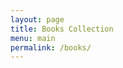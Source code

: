 ```yaml
---
layout: page
title: Books Collection
menu: main
permalink: /books/
---
```


<head>
  <style>
    .category {
      margin-top: 20px;
    }

    .book-container {
      display: flex;
      flex-wrap: wrap;
      justify-content: space-between;
      gap: 20px;
    }

    .book {
      background-color: #f5f5f5;
      padding: 15px;
      border-radius: 5px;
      text-align: center;
      box-shadow: 0 2px 4px rgba(0, 0, 0, 0.1);
      width: calc(25% - 20px);
    }

    .book-image {
      max-width: 100%;
      border-radius: 5px;
    }

    .book-title {
      font-weight: bold;
      margin-top: 10px;
    }

    .book-author {
      color: #888;
    }
      </style>
            <script async src="https://www.googletagmanager.com/gtag/js?id=G-SDL912WM98"></script>
        <script>
          window.dataLayer = window.dataLayer || [];
          function gtag(){dataLayer.push(arguments);}
          gtag('js', new Date());

          gtag('config', 'G-SDL912WM98');
        </script>
</head>
<body>

Over the last 7 years in the tech industry, I've immersed myself in a diverse range of books, from technical gems to personal development classics like "High Performance Habits."
These readings symbolize my dual commitment to tech excellence and personal growth. Each book has been a stepping stone in shaping both my professional and personal trajectory.

<!-- Tech Section -->
<div class="category">
    <h4>Tech</h4>
    <div class="book-container">
        <div class="book">
            <img class="book-image" src="{{ site.url }}/assets/books/deep-learning.png" alt="TBook 1">
            <div class="book-title">Deep Learning</div>
            <div class="book-author">Ian Goodfellow, Yoshua Bengio & Aaron Courville</div>
        </div>
        <div class="book">
            <img class="book-image" src="{{ site.url }}/assets/books/introduction-to-reinforcement-learning.png" alt="TBook 2">
            <div class="book-title">Reinforcement Learning: An Introduction</div>
            <div class="book-author">Richard Sutton & Andrew Barto </div>
        </div>
        <div class="book">
            <img class="book-image" src="{{ site.url }}/assets/books/mining-massive-dataset.png" alt="TBook 2">
            <div class="book-title">Mining Massive Dataset</div>
            <div class="book-author">Jure Leskovec, Anand Rajaraman, & Jeffrey David Ullman</div>
        </div>
        <div class="book">
            <img class="book-image" src="{{ site.url }}/assets/books/machine-learning-design-patterns.png" alt="TBook 3">
            <div class="book-title">Machine Learning Design Patterns: Solutions to Common Challenges in Data Preparation, Model Building, and MLOps</div>
            <div class="book-author">Valliappa Lakshmanan, Sara Robinson & Michael Munn</div>
        </div>
        <div class="book">
            <img class="book-image" src="{{ site.url }}/assets/books/designing-machine-learning-systems.png" alt="TBook 3">
            <div class="book-title">Designing Machine Learning Systems: An Iterative Process for Production-Ready Applications</div>
            <div class="book-author">Chip Huyen</div>
        </div>
        <div class="book">
            <img class="book-image" src="{{ site.url }}/assets/books/clean-code-in-python.png" alt="TBook 4">
            <div class="book-title">Clean Code in Python: Refactor your legacy code base</div>
            <div class="book-author">Mariano Anaya</div>
        </div>
        <div class="book">
            <img class="book-image" src="{{ site.url }}/assets/books/high-performance-spark.png" alt="TBook 5">
            <div class="book-title">High Performance Spark: Best Practices for Scaling and Optimizing Apache Spark</div>
            <div class="book-author">Tomasz Drabas & Denny Lee</div>
        </div>
        <div class="book">
            <img class="book-image" src="{{ site.url }}/assets/books/data-analytics-with-hadoop.png" alt="TBook 6">
            <div class="book-title">Data Analytics with Hadoop: An Introduction for Data Scientists</div>
            <div class="book-author"> Benjamin Bengfort & Jenny Kim</div>
        </div>
        <div class="book">
            <img class="book-image" src="{{ site.url }}/assets/books/designing-data-intensive-applications.png" alt="TBook 8">
            <div class="book-title">Designing Data-Intensive Applications: The Big Ideas Behind Reliable, Scalable, and Maintainable Systems</div>
            <div class="book-author">Martin Kleppmannn</div>
        </div>
        <div class="book">
            <img class="book-image" src="{{ site.url }}/assets/books/redis-in-action.png" alt="TBook 7">
            <div class="book-title">Redis in Action</div>
            <div class="book-author">Josiah Carlson</div>
        </div>
    </div>
</div>

<!-- Non-Tech Section -->
<div class="category">
    <h4>Non-Tech</h4>
    <div class="book-container">
        <div class="book">
            <img class="book-image" src="{{ site.url }}/assets/books/high-performance-habits.png" alt="Book 1">
            <div class="book-title">High Performance Habits</div>
            <div class="book-author">Brendon Burchard</div>
        </div>

        <div class="book">
            <img class="book-image" src="{{ site.url }}/assets/books/mindset.png" alt="Book 2">
            <div class="book-title">Mindset</div>
            <div class="book-author">Carol Dweck</div>
        </div>

        <div class="book">
            <img class="book-image" src="{{ site.url }}/assets/books/the-subtle-art-of-not-giving-a-fuck.png" alt="Book 3">
            <div class="book-title">The Subtle Art of Not Giving A Fxck</div>
            <div class="book-author">Mark Manson</div>
        </div>

        <div class="book">
            <img class="book-image" src="{{ site.url }}/assets/books/essentialism.png" alt="Book 4">
            <div class="book-title">Essentialism: The Disciplined Pursuit of Less</div>
            <div class="book-author">Greg McKeown</div>
        </div>

        <div class="book">
            <img class="book-image"
                 src="{{ site.url }}/assets/books/make-your-bed-little-things-that-can-change-your-life.png" alt="Book 5">
            <div class="book-title">Make Your Bed: Little Things That Can Change Your Life... and Maybe the Worlds</div>
            <div class="book-author">Admiral William H. McRaven</div>
        </div>
        <div class="book">
            <img class="book-image" src="{{ site.url }}/assets/books/the-power-of-now.png" alt="Book 6">
            <div class="book-title">The Power of Now</div>
            <div class="book-author">Eckhart Tolle</div>
        </div>
        <div class="book">
            <img class="book-image" src="{{ site.url }}/assets/books/atomic-habits.jpg" alt="Book 7">
            <div class="book-title">Atomic Habits</div>
            <div class="book-author">James Clear</div>
        </div>
        <div class="book">
            <img class="book-image" src="{{ site.url }}/assets/books/peak-performance.png" alt="Book 8">
            <div class="book-title">Peak Performance: Elevate Your Game, Avoid Burnout, and Thrive with the New Science of Success</div>
            <div class="book-author">Brad Stulberg & Steve Magness</div>
        </div>
        <div class="book">
            <img class="book-image" src="{{ site.url }}/assets/books/staff-engineer.png" alt="Book 9">
            <div class="book-title">Staff Engineer: Leadership beyond the management track</div>
            <div class="book-author">Will Larson & Tanya Reilly </div>
        </div>
        <div class="book">
            <img class="book-image" src="{{ site.url }}/assets/books/the-millionaire-fastlane.png" alt="Book 10">
            <div class="book-title">The Millionaire Fastlane</div>
            <div class="book-author">MJ DeMarco</div>
        </div>
        <div class="book">
            <img class="book-image" src="{{ site.url }}/assets/books/the-alchemist.png" alt="Book 11">
            <div class="book-title">The Alchemist</div>
            <div class="book-author">Paulo Coelho </div>
        </div>
        <div class="book">
            <img class="book-image" src="{{ site.url }}/assets/books/the-mountain-is-you.png" alt="Book 12 - 2024/01">
            <div class="book-title">The Mountain Is You</div>
            <div class="book-author">Brianna Wiest</div>
        </div>
        <div class="book">
            <img class="book-image" src="{{ site.url }}/assets/books/12-week-year.png" alt="Book 13 - 2024/02">
            <div class="book-title">The 12 Week Year: Get More Done in 12 Weeks than Others Do in 12 Months</div>
            <div class="book-author">Brian Morgan & Michael Lennington</div>
        </div>
        <div class="book">
            <img class="book-image" src="{{ site.url }}/assets/books/psychology-of-money.png" alt="Book - 2024/03">
            <div class="book-title">The Psychology of Money: Timeless lessons on wealth, greed, and happiness</div>
            <div class="book-author">Morgan Housel</div>
        </div>
        <div class="book">
            <img class="book-image" src="{{ site.url }}/assets/books/outliers.jpeg" alt="Book 15 - 2024/04">
            <div class="book-title">Outliers: The Story of Success</div>
            <div class="book-author">Malcolm Gladwell</div>
        </div>
        <div class="book">
            <img class="book-image" src="{{ site.url }}/assets/books/untethered-soul.jpg" alt="Book 15 - 2024/06">
            <div class="book-title">The Untethered Soul: The Journey Beyond Yourself</div>
            <div class="book-author">Michael Alan Singer</div>
        </div>
        <div class="book">
            <img class="book-image" src="{{ site.url }}/assets/books/tuesday-with-morrie.jpg" alt="Book 15 - 2024/06">
            <div class="book-title">Tuesdays with Morrie </div>
            <div class="book-author">Mitch Albom</div>
        </div>
    </div>
</div>
